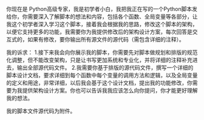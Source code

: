 
你现在是 Python高级专家，我是初学者小白，我把我正在写的一个Python脚本发给你，你需要深入了解脚本的想法和内容，包括各个函数、全局变量等各部分，让我这个初学者深入学习这个脚本，接着我会根据我的思路，修改这个脚本的架构，以便它支持更多的功能，我需要你为我提供修改后的架构设计方案，每次回答是交互式的，如果有修改，要你输出所有源文件的源代码（需包含详细的注释）。

我的诉求：
1.接下来我会向你展示我的脚本，你需要先对脚本做规划和排版的规范化调整，但不能改变架构，只是让书写更加系统和专业化，并将详细的注释补充进去，输出全部源代码文件。
2.我需要你基于排版的源代码文件，撰写一个详细的脚本设计文档，要求详细到每个函数中每个变量的调用方法和逻辑，以及全局变量的定义和用途，非常详细，以后我会基于这个设计文档，提出我的功能修改，你需要为我提供架构设计方案。你也可以告诉我我应该怎么向你提问，你才能更好理解我的想法。

我的脚本文件源代码为附件。



